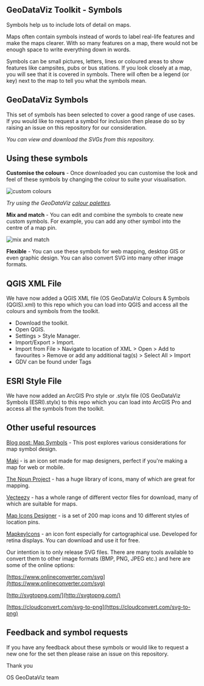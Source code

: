 ## GeoDataViz Toolkit - Symbols ##


Symbols help us to include lots of detail on maps.

Maps often contain symbols instead of words to label real-life features and make the maps clearer. With so many features on a map, there would not be enough space to write everything down in words.

Symbols can be small pictures, letters, lines or coloured areas to show features like campsites, pubs or bus stations. If you look closely at a map, you will see that it is covered in symbols. There will often be a legend (or key) next to the map to tell you what the symbols mean.

## GeoDataViz Symbols

This set of symbols has been selected to cover a good range of use cases. If you would like to request a symbol for inclusion then please do so by raising an issue on this repository for our consideration.

_You can view and download the SVGs from this repository._

## Using these symbols

**Customise the colours** - Once downloaded you can customise the look and feel of these symbols by changing the colour to suite your visualisation.

![custom colours](https://github.com/OrdnanceSurvey/GeoDataViz-Toolkit/blob/master/img/image_symbol3-01.png)

_Try using the GeoDataViz [colour palettes](https://github.com/OrdnanceSurvey/GeoDataViz-Toolkit/tree/master/Colours)._

**Mix and match** - You can edit and combine the symbols to create new custom symbols. For example, you can add any other symbol into the centre of a map pin.

![mix and match](https://github.com/OrdnanceSurvey/GeoDataViz-Toolkit/blob/master/img/image_symbol2-01.png)

**Flexible** - You can use these symbols for web mapping, desktop GIS or even graphic design. You can also convert SVG into many other image formats.

## QGIS XML File

We have now added a QGIS XML file (OS GeoDataViz Colours & Symbols (QGIS).xml) to this repo which you can load into QGIS and access all the colours and symbols from the toolkit.

- Download the toolkit.
- Open QGIS.
- Settings > Style Manager.
- Import/Export > Import.
- Import from File > Navigate to location of XML > Open > Add to favourites > Remove or add any additional tag(s) > Select All > Import
- GDV can be found under Tags

## ESRI Style File

We have now added an ArcGIS Pro style or .stylx file (OS GeoDataViz Symbols (ESRI).stylx) to this repo which you can load into ArcGIS Pro and access all the symbols from the toolkit.

## Other useful resources

[Blog post: Map Symbols](https://www.ordnancesurvey.co.uk/blog/2018/01/geodataviz-map-symbols/) - This post explores various considerations for map symbol design.

[Maki](https://www.mapbox.com/maki-icons/) - is an icon set made for map designers, perfect if you&#39;re making a map for web or mobile.

[The Noun Project](https://thenounproject.com/) - has a huge library of icons, many of which are great for mapping.

[Vecteezy](https://www.vecteezy.com/free-vector/map-symbols) - has a whole range of different vector files for download, many of which are suitable for maps.

[Map Icons Designer](http://www.webiconset.com/map-icons/) - is a set of 200 map icons and 10 different styles of location pins.

[MapkeyIcons](http://mapkeyicons.com/) - an icon font especially for cartographical use. Developed for retina displays. You can download and use it for free.

Our intention is to only release SVG files. There are many tools available to convert them to other image formats (BMP, PNG, JPEG etc.) and here are some of the online options:

[https://www.onlineconverter.com/svg](https://www.onlineconverter.com/svg)

[http://svgtopng.com/](http://svgtopng.com/)

[https://cloudconvert.com/svg-to-png](https://cloudconvert.com/svg-to-png)



## Feedback and symbol requests

If you have any feedback about these symbols or would like to request a new one for the set then please raise an issue on this repository.

Thank you

OS GeoDataViz team

